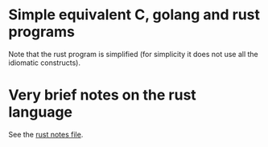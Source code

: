 # Simple equivalent C, golang and rust programs

Note that the rust program is simplified (for simplicity it does not use all
the idiomatic constructs).

# Very brief notes on the rust language

See the [rust notes file](RUST-NOTES.md).
